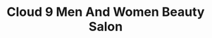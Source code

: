 ---
title: "Cloud 9 Men And Women Beauty Salon"
url: /bengaluru/cloud-9-men-and-women-beauty-salon/
shop: beauty
---